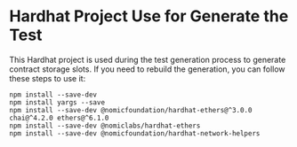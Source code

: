 # Hardhat Project Use for Generate the Test

This Hardhat project is used during the test generation process to generate contract storage slots. If you need to rebuild the generation, you can follow these steps to use it:

```shell
npm install --save-dev
npm install yargs --save
npm install --save-dev @nomicfoundation/hardhat-ethers@^3.0.0 chai@^4.2.0 ethers@^6.1.0
npm install --save-dev @nomiclabs/hardhat-ethers
npm install --save-dev @nomicfoundation/hardhat-network-helpers
```
